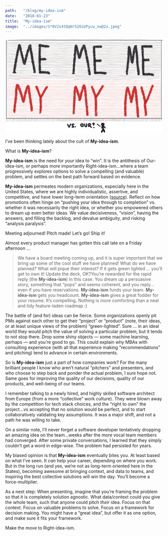 ```yaml
---
path:	"/blog/my-idea-ism"
date:	"2018-01-23"
title:	"My-idea-ism"
image:	"../images/1*8V2s4tQqHrS2OiUPycw_nw@2x.jpeg"
---
```


![](../images/1*8V2s4tQqHrS2OiUPycw_nw@2x.jpeg)

I’ve been thinking lately about the cult of **My-idea-ism**.

What is **My-idea-ism**?

**My-idea-ism** is the need for *your* idea to “win”. It is the antithesis of Our-idea-ism, or perhaps more importantly Right-idea-ism…where a team progressively explores options to solve a compelling (and valuable) problem, and settles on the best path forward based on evidence.

**My-idea-ism** permeates modern organizations, especially here in the United States, where we are highly individualistic, assertive, and competitive, and have lower long-term orientation ([source](https://pdfs.semanticscholar.org/a0b3/cd6db2e0038a2bb174c48560814861aeacb3.pdf)). Reflect on how promotions often hinge on “pushing your idea through to completion” vs. whether it was necessarily the right idea, or whether you empowered others to dream up even better ideas. We value decisiveness, “vision”, having the answers, and filling the backlog, and devalue ambiguity, and risking “analysis paralysis”.

Meeting adjourned! Pitch made! Let’s go! Ship it!

Almost every product manager has gotten this call late on a Friday afternoon …


> We have a board meeting coming up, and it is super important that we bring up some of the cool stuff we have planned! What do we have planned? What will pique their interest? If it gets green lighted … you’ll get to own it! Update the deck, OK?You’re rewarded for the rapid reply (the **My-idea-ism**) in this case. You dream up a persuasive story, something that “pops” and seems coherent, and you reply…even if you have reservations. **My-idea-ism** funds your team. **My-idea-ism** gets you headcount. **My-idea-ism** gives a great fodder for your resume. It’s compelling. Nothing is more comforting than a neat and tidy feature-laden roadmap :)

The battle of (and for) ideas can be fierce. Some organizations openly pit PMs against each other to get their “project” or “product” (note, their ideas, or at least unique views of the problem) “green-lighted”. Sure … in an ideal world they would pitch the value of solving a particular problem, but it tends to not stop there. Drop some shiny objects — some machine learning, perhaps — and you’re good to go. This could explain why MBAs with consulting experience (with all that experience making “recommendations” and pitching) tend to advance in certain environments.

So is **My-idea-ism** just a part of how companies work? For the many brilliant people I know who aren’t natural “pitchers” and presenters, and who choose to step back and ponder the actual problem, I sure hope not. Same goes for improving the quality of our decisions, quality of our products, and well-being of our teams.

I remember talking to a newly hired, and highly skilled software architect from Europe (from a more “collective” work culture). They were blown away by the competition for tech stack choices, and the “right to own” the project…vs accepting that no solution would be perfect, and to start collaboratively validating key assumptions. It was a major shift, and not a path he was willing to take.

On a similar note, I’ll never forget a software developer tentatively dropping an amazing idea on the team…weeks after the more vocal team members had converged. After some private conversations, I learned that they simply couldn’t get a word in edge-wise. The problem had persisted for years.

My biased opinion is that **My-idea-ism** eventually bites you. At least based on what I’ve seen. It *can* help your career, depending on where you work. But in the long run (and yes, we’re not as long-term oriented here in the States), becoming awesome at bringing context, and data to teams, and inspiring the best collective solutions will win the day. You’ll become a force-multiplier.

As a next step: When presenting, imagine that you’re framing the problem so that it is completely solution agnostic. What data/context could you give the whole team, such that anyone could pitch *their* idea. Focus on that context. Focus on valuable problems to solve. Focus on a framework for decision making. You might have a “great idea”, but offer it as one option, and make sure it fits your framework.

Make the move to Right-idea-ism.

